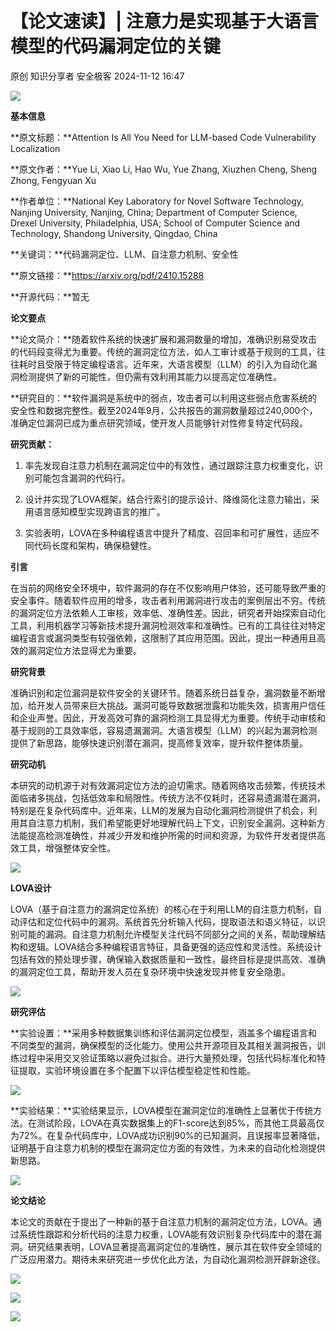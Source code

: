 #  【论文速读】| 注意力是实现基于大语言模型的代码漏洞定位的关键   
原创 知识分享者  安全极客   2024-11-12 16:47  
  
![](https://mmbiz.qpic.cn/mmbiz_jpg/vWuBpewLia8QLQFc2lDYKReyrATmMoDbXicqljwsaWlKbOPQtqED4Ns2sarZK9S4r7j8vPkGyAfiaGbpJ6USQ1Wpw/640?wx_fmt=jpeg&from=appmsg "")  
  
**基本信息**  
  
  
**原文标题：**Attention Is All You Need for LLM-based Code Vulnerability Localization  
  
**原文作者：**Yue Li, Xiao Li, Hao Wu, Yue Zhang, Xiuzhen Cheng, Sheng Zhong, Fengyuan Xu  
  
**作者单位：**National Key Laboratory for Novel Software Technology, Nanjing University, Nanjing, China; Department of Computer Science, Drexel University, Philadelphia, USA; School of Computer Science and Technology, Shandong University, Qingdao, China  
  
**关键词：**代码漏洞定位、LLM、自注意力机制、安全性  
  
**原文链接：**https://arxiv.org/pdf/2410.15288  
  
**开源代码：**暂无  
  
**论文要点**  
  
  
**论文简介：**随着软件系统的快速扩展和漏洞数量的增加，准确识别易受攻击的代码段变得尤为重要。传统的漏洞定位方法，如人工审计或基于规则的工具，往往耗时且受限于特定编程语言。近年来，大语言模型（LLM）的引入为自动化漏洞检测提供了新的可能性，但仍需有效利用其能力以提高定位准确性。  
  
**研究目的：**软件漏洞是系统中的弱点，攻击者可以利用这些弱点危害系统的安全性和数据完整性。截至2024年9月，公共报告的漏洞数量超过240,000个，准确定位漏洞已成为重点研究领域，使开发人员能够针对性修复特定代码段。  
  
**研究贡献：**  
  
1. 率先发现自注意力机制在漏洞定位中的有效性，通过跟踪注意力权重变化，识别可能包含漏洞的代码行。  
  
2. 设计并实现了LOVA框架，结合行索引的提示设计、降维简化注意力输出，采用语言感知模型实现跨语言的推广。  
  
3. 实验表明，LOVA在多种编程语言中提升了精度、召回率和可扩展性，适应不同代码长度和架构，确保稳健性。  
  
**引言**  
  
  
在当前的网络安全环境中，软件漏洞的存在不仅影响用户体验，还可能导致严重的安全事件。随着软件应用的增多，攻击者利用漏洞进行攻击的案例层出不穷。传统的漏洞定位方法依赖人工审核，效率低、准确性差。因此，研究者开始探索自动化工具，利用机器学习等新技术提升漏洞检测效率和准确性。已有的工具往往对特定编程语言或漏洞类型有较强依赖，这限制了其应用范围。因此，提出一种通用且高效的漏洞定位方法显得尤为重要。  
  
**研究背景**  
  
  
准确识别和定位漏洞是软件安全的关键环节。随着系统日益复杂，漏洞数量不断增加，给开发人员带来巨大挑战。漏洞可能导致数据泄露和功能失效，损害用户信任和企业声誉。因此，开发高效可靠的漏洞检测工具显得尤为重要。传统手动审核和基于规则的工具效率低，容易遗漏漏洞。大语言模型（LLM）的兴起为漏洞检测提供了新思路，能够快速识别潜在漏洞，提高修复效率，提升软件整体质量。  
  
**研究动机**  
  
  
本研究的动机源于对有效漏洞定位方法的迫切需求。随着网络攻击频繁，传统技术面临诸多挑战，包括低效率和局限性。传统方法不仅耗时，还容易遗漏潜在漏洞，特别是在复杂代码库中。近年来，LLM的发展为自动化漏洞检测提供了机会，利用其自注意力机制，我们希望能更好地理解代码上下文，识别安全漏洞。这种新方法能提高检测准确性，并减少开发和维护所需的时间和资源，为软件开发者提供高效工具，增强整体安全性。  
  
![](https://mmbiz.qpic.cn/mmbiz_png/vWuBpewLia8TFyQOsYN4A5OuicjjxdrnsxO7iaQwyhtJJUT9YiaywlgTRm90uF8HRR0gIAxJjEtXH3zm2gBic2YK2QA/640?wx_fmt=png&from=appmsg "")  
  
**LOVA设计**  
  
  
LOVA（基于自注意力的漏洞定位系统）的核心在于利用LLM的自注意力机制，自动评估和定位代码中的漏洞。系统首先分析输入代码，提取语法和语义特征，以识别可能的漏洞。自注意力机制允许模型关注代码不同部分之间的关系，帮助理解结构和逻辑。LOVA结合多种编程语言特征，具备更强的适应性和灵活性。系统设计包括有效的预处理步骤，确保输入数据质量和一致性，最终目标是提供高效、准确的漏洞定位工具，帮助开发人员在复杂环境中快速发现并修复安全隐患。  
  
![](https://mmbiz.qpic.cn/mmbiz_png/vWuBpewLia8TFyQOsYN4A5Ouicjjxdrnsx7Cmg6eZVDPqWw4sWiaTdshUvEiaAUqwibqgib5zFW6uKzX0Fw6XRKWMclg/640?wx_fmt=png&from=appmsg "")  
  
**研究评估**  
  
  
**实验设置：**采用多种数据集训练和评估漏洞定位模型，涵盖多个编程语言和不同类型的漏洞，确保模型的泛化能力。使用公共开源项目及其相关漏洞报告，训练过程中采用交叉验证策略以避免过拟合。进行大量预处理，包括代码标准化和特征提取，实验环境设置在多个配置下以评估模型稳定性和性能。  
  
![](https://mmbiz.qpic.cn/mmbiz_png/vWuBpewLia8TFyQOsYN4A5OuicjjxdrnsxN7iaBGibbBqOzzV0uK5sSmT3ISIHwZ89F21kUPtE7ZUP0agUkV6XCQzg/640?wx_fmt=png&from=appmsg "")  
  
**实验结果：**实验结果显示，LOVA模型在漏洞定位的准确性上显著优于传统方法。在测试阶段，LOVA在真实数据集上的F1-score达到85%，而其他工具最高仅为72%。在复杂代码库中，LOVA成功识别90%的已知漏洞，且误报率显著降低，证明基于自注意力机制的模型在漏洞定位方面的有效性，为未来的自动化检测提供新思路。  
  
![](https://mmbiz.qpic.cn/mmbiz_png/vWuBpewLia8TFyQOsYN4A5Ouicjjxdrnsx21kGCicicfqtbSy26DBEibvYu4FNxGvZHEibktWOBWKA0jicibu3iabPudCLA/640?wx_fmt=png&from=appmsg "")  
  
**论文结论**  
  
  
本论文的贡献在于提出了一种新的基于自注意力机制的漏洞定位方法，LOVA。通过系统性跟踪和分析代码的注意力权重，LOVA能有效识别复杂代码库中的潜在漏洞。研究结果表明，LOVA显著提高漏洞定位的准确性，展示其在软件安全领域的广泛应用潜力。期待未来研究进一步优化此方法，为自动化漏洞检测开辟新途径。  
  
![](https://mmbiz.qpic.cn/mmbiz_gif/vWuBpewLia8RRdCAKhibkCc0XBiaoueFVJyiaAvkmHJwXXoW9LibYqP8e5Xsf0lDTkWsic44ibvicqwicbsicLiaMXZwsP1tg/640?wx_fmt=gif&from=appmsg&tp=webp&wxfrom=5&wx_lazy=1 "")  
  
![](https://mmbiz.qpic.cn/mmbiz_png/vWuBpewLia8RRdCAKhibkCc0XBiaoueFVJy1XFDB7H1mibgSicVB0g97GFDhbUHVYLrMjm091Tr8gyzhTZGO6Nzprfw/640?wx_fmt=other&from=appmsg&tp=webp&wxfrom=5&wx_lazy=1&wx_co=1 "")  
  
  
[](http://mp.weixin.qq.com/s?__biz=MzkzNDUxOTk2Mw==&mid=2247493750&idx=1&sn=27bd578179e5abbdc8907b669519bb8f&chksm=c2b95d82f5ced4945cf8844013563398cb3a885ea96a2ee2b60bfcc26d77ebffe78a35285646&scene=21#wechat_redirect)  
  
[](http://mp.weixin.qq.com/s?__biz=MzkzNDUxOTk2Mw==&mid=2247493759&idx=1&sn=0aed37ae210bde25a6b16a745301b71d&chksm=c2b95d8bf5ced49d12eb8cc6192c4e091bf11b6ffe99d4025467ea98b9d04cad89ba0ea91710&scene=21#wechat_redirect)  
  
[](http://mp.weixin.qq.com/s?__biz=MzkzNDUxOTk2Mw==&mid=2247493770&idx=1&sn=2c6d24403cda8f0ef45cadb10e1bfebd&chksm=c2b95d7ef5ced4686e39951e21153c81f0a1e57cabf0937e0d996e6621385745d3ee30d98c11&scene=21#wechat_redirect)  
  
![](https://mmbiz.qpic.cn/mmbiz_jpg/vWuBpewLia8Q8ZzB8H1iavVTGLzQKrmiaV9ZINGu1cbRLSnUrgib5SPL2ibfOu7IicnWewfFoticsJsNECqJXia5mV8tWw/640?wx_fmt=other&from=appmsg&wxfrom=5&wx_lazy=1&wx_co=1&tp=webp "")  
  
